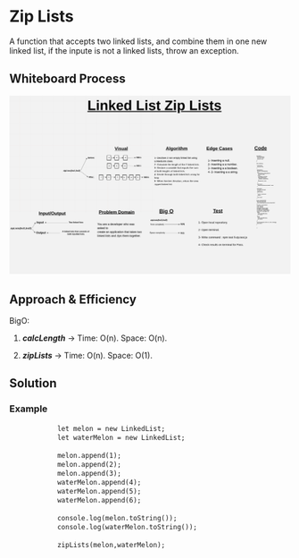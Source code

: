 # Zip Lists

A function that accepts two linked lists, and combine them in one new linked list, if the inpute is not a linked lists, throw an exception.

## Whiteboard Process

![Whiteboard](./Linked-list-zip-lists-whiteboard.jpeg)

## Approach & Efficiency

BigO:

1. ***calcLength*** ->  Time: O(n).
                        Space: O(n).

2. ***zipLists*** ->    Time: O(n).
                        Space: O(1).

## Solution

### Example

                let melon = new LinkedList;
                let waterMelon = new LinkedList;

                melon.append(1);
                melon.append(2);
                melon.append(3);
                waterMelon.append(4);
                waterMelon.append(5);
                waterMelon.append(6);

                console.log(melon.toString());
                console.log(waterMelon.toString());

                zipLists(melon,waterMelon);
